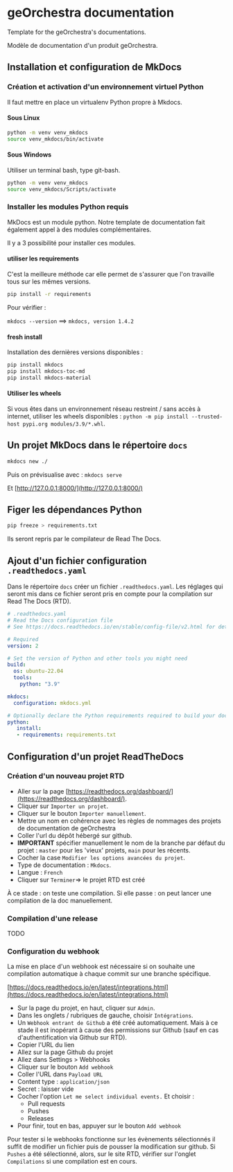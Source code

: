 # geOrchestra documentation

Template for the geOrchestra's documentations.

Modèle de documentation d'un produit geOrchestra.



## Installation et configuration de MkDocs

### Création et activation d'un environnement virtuel Python

Il faut mettre en place un virtualenv Python propre à Mkdocs.

#### Sous Linux

```bash
python -m venv venv_mkdocs
source venv_mkdocs/bin/activate
```

#### Sous Windows

Utiliser un terminal bash, type git-bash.

```bash
python -m venv venv_mkdocs
source venv_mkdocs/Scripts/activate
```

### Installer les modules Python requis 

MkDocs est un module python. Notre template de documentation fait également appel à des modules complémentaires.

Il y a 3 possibilité pour installer ces modules.

#### utiliser les requirements

C'est la meilleure méthode car elle permet de s'assurer que l'on travaille tous sur les mêmes versions.

```bash
pip install -r requirements
```

Pour vérifier :

`mkdocs --version` ==> `mkdocs, version 1.4.2`


#### fresh install

Installation des dernières versions disponibles :

```bash
pip install mkdocs
pip install mkdocs-toc-md
pip install mkdocs-material
```

#### Utiliser les wheels

Si vous êtes dans un environnement réseau restreint / sans accès à internet, utiliser les wheels disponibles : `python -m pip install --trusted-host pypi.org modules/3.9/*.whl`.



## Un projet MkDocs dans le répertoire `docs`

```bash
mkdocs new ./
```

Puis on prévisualise avec : `mkdocs serve`

Et [http://127.0.0.1:8000/](http://127.0.0.1:8000/)

## Figer les dépendances Python

```bash
pip freeze > requirements.txt
```

Ils seront repris par le compilateur de Read The Docs.


## Ajout d'un fichier configuration `.readthedocs.yaml`

Dans le répertoire `docs` créer un fichier `.readthedocs.yaml`. Les réglages qui seront mis dans ce fichier seront pris en compte pour la compilation sur Read The Docs (RTD).

```yaml
# .readthedocs.yaml
# Read the Docs configuration file
# See https://docs.readthedocs.io/en/stable/config-file/v2.html for details

# Required
version: 2

# Set the version of Python and other tools you might need
build:
  os: ubuntu-22.04
  tools:
    python: "3.9"

mkdocs:
  configuration: mkdocs.yml

# Optionally declare the Python requirements required to build your docs
python:
   install:
   - requirements: requirements.txt
```


## Configuration d'un projet ReadTheDocs

### Création d'un nouveau projet RTD

* Aller sur la page [https://readthedocs.org/dashboard/](https://readthedocs.org/dashboard/).
* Cliquer sur `Importer un projet`.
* Cliquer sur le bouton `Importer manuellement`.
* Mettre un nom en cohérence avec les règles de nommages des projets de documentation de geOrchestra
* Coller l'url du dépôt hébergé sur github.
* **IMPORTANT** spécifier manuellement le nom de la branche par défaut du projet : `master` pour les 'vieux' projets, `main` pour les récents.
* Cocher la case `Modifier les options avancées du projet`.
* Type de documentation : `Mkdocs`.
* Langue : `French`
* Cliquer sur `Terminer`=> le projet RTD est créé

À ce stade : on teste une compilation.
Si elle passe : on peut lancer une compilation de la doc manuellement.


### Compilation d'une release

TODO


### Configuration du webhook

La mise en place d'un webhook est nécessaire si on souhaite une compilation automatique à chaque commit sur une branche spécifique.


[https://docs.readthedocs.io/en/latest/integrations.html](https://docs.readthedocs.io/en/latest/integrations.html)

* Sur la page du projet, en haut, cliquer sur `Admin`.
* Dans les onglets / rubriques de gauche, choisir `Intégrations`.
* Un `Webhook entrant de Github` a été créé automatiquement. Mais à ce stade il est inopérant à cause des permissions sur Github (sauf en cas d'authentification via Github sur RTD).
* Copier l'URL du lien
* Allez sur la page Github du projet
* Allez dans Settings > Webhooks
* Cliquer sur le bouton `Add webhook`
* Coller l'URL dans `Payload URL`
* Content type : `application/json`
* Secret : laisser vide
* Cocher l'option `Let me select individual events.` Et choisir :
  * Pull requests
  * Pushes
  * Releases
* Pour finir, tout en bas, appuyer sur le bouton `Add webhook`

Pour tester si le webhooks fonctionne sur les évènements sélectionnés il suffit de modifier un fichier puis de pousser la modification sur github. Si `Pushes` a été sélectionné, alors, sur le site RTD, vérifier sur l'onglet `Compilations` si une compilation est en cours.


